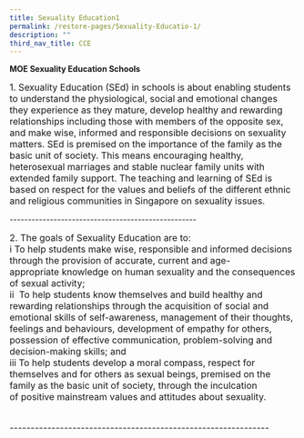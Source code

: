 ```yaml
---
title: Sexuality Education1
permalink: /restore-pages/Sexuality-Educatio-1/
description: ""
third_nav_title: CCE
---
```

**MOE Sexuality Education Schools**


<p><font size="3">1. Sexuality Education (SEd) in schools is about enabling students to understand the physiological, social and emotional changes they experience as they mature, develop healthy and rewarding relationships including those with members of the opposite sex, and make wise, informed and responsible decisions on sexuality matters. SEd is premised on the importance of the family as the basic unit of society. This means encouraging healthy, heterosexual marriages and stable nuclear family units with extended family support. The teaching and learning of SEd is based on respect for the values and beliefs of the different ethnic and religious communities in Singapore on sexuality issues.</font></p>---------------------------------------------------
<p><font size="3">2. The goals of Sexuality Education are to:<br />
	i To help students make wise, responsible and informed decisions through the provision of accurate, current and age-appropriate knowledge on human sexuality and the consequences of sexual activity;<br />
	ii  To help students know themselves and build healthy and rewarding relationships through the acquisition of social and emotional skills of self-awareness, management of their thoughts, feelings and behaviours, development of empathy for others, possession of effective communication, problem-solving and decision-making skills; and<br />
	iii  To help students develop a moral compass, respect for themselves and for others as sexual beings, premised on the family as the basic unit of society, through the inculcation of positive mainstream values and attitudes about sexuality.</p><br />--------------------------------------------------------------